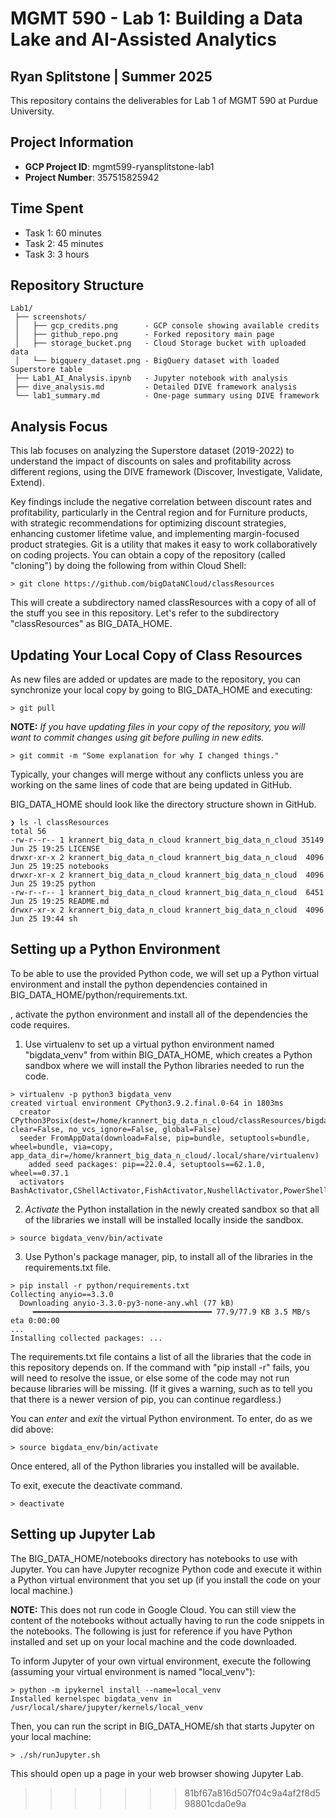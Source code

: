 # MGMT 590 - Lab 1: Building a Data Lake and AI-Assisted Analytics
## Ryan Splitstone | Summer 2025

This repository contains the deliverables for Lab 1 of MGMT 590 at Purdue University.

## Project Information
- **GCP Project ID**: mgmt599-ryansplitstone-lab1
- **Project Number**: 357515825942

## Time Spent
- Task 1: 60 minutes
- Task 2: 45 minutes
- Task 3: 3 hours

## Repository Structure
```
Lab1/
 ├── screenshots/
 │   ├── gcp_credits.png      - GCP console showing available credits
 │   ├── github_repo.png      - Forked repository main page
 │   ├── storage_bucket.png   - Cloud Storage bucket with uploaded data
 │   └── bigquery_dataset.png - BigQuery dataset with loaded Superstore table
 ├── Lab1_AI_Analysis.ipynb   - Jupyter notebook with analysis
 ├── dive_analysis.md         - Detailed DIVE framework analysis
 └── lab1_summary.md          - One-page summary using DIVE framework
```

## Analysis Focus
This lab focuses on analyzing the Superstore dataset (2019-2022) to understand the impact of discounts on sales and profitability across different regions, using the DIVE framework (Discover, Investigate, Validate, Extend).

Key findings include the negative correlation between discount rates and profitability, particularly in the Central region and for Furniture products, with strategic recommendations for optimizing discount strategies, enhancing customer lifetime value, and implementing margin-focused product strategies.
Git is a utility that makes it easy to work collaboratively on coding projects.
You can obtain a copy of the repository (called "cloning") by doing the following from within Cloud Shell:
```
> git clone https://github.com/bigDataNCloud/classResources
```
This will create a subdirectory named classResources with a copy of all of the stuff you see in this repository. 
Let's refer to the subdirectory "classResources" as BIG_DATA_HOME.

## Updating Your Local Copy of Class Resources
As new files are added or updates are made to the repository, you can synchronize your local copy by going to BIG_DATA_HOME and executing:
```
> git pull
```

__NOTE:__ _If you have updating files in your copy of the repository, you will want to commit changes using git before pulling in new edits._
```
> git commit -m "Some explanation for why I changed things."
```
Typically, your changes will merge without any conflicts unless you are working on the same lines of code that are being updated in GitHub.

BIG_DATA_HOME should look like the directory structure shown in GitHub.

```
❯ ls -l classResources
total 56
-rw-r--r-- 1 krannert_big_data_n_cloud krannert_big_data_n_cloud 35149 Jun 25 19:25 LICENSE
drwxr-xr-x 2 krannert_big_data_n_cloud krannert_big_data_n_cloud  4096 Jun 25 19:25 notebooks
drwxr-xr-x 2 krannert_big_data_n_cloud krannert_big_data_n_cloud  4096 Jun 25 19:25 python
-rw-r--r-- 1 krannert_big_data_n_cloud krannert_big_data_n_cloud  6451 Jun 25 19:25 README.md
drwxr-xr-x 2 krannert_big_data_n_cloud krannert_big_data_n_cloud  4096 Jun 25 19:44 sh
```

## Setting up a Python Environment
To be able to use the provided Python code, we will set up a Python virtual environment and install the python dependencies contained in BIG_DATA_HOME/python/requirements.txt. 

, activate the python environment and install all of the dependencies the code requires.

1. Use virtualenv to set up a virtual python environment named "bigdata_venv" from within BIG_DATA_HOME, which creates a Python sandbox where we will install the Python libraries needed to run the code.
```
> virtualenv -p python3 bigdata_venv
created virtual environment CPython3.9.2.final.0-64 in 1803ms
  creator CPython3Posix(dest=/home/krannert_big_data_n_cloud/classResources/bigdata_venv, clear=False, no_vcs_ignore=False, global=False)
  seeder FromAppData(download=False, pip=bundle, setuptools=bundle, wheel=bundle, via=copy, app_data_dir=/home/krannert_big_data_n_cloud/.local/share/virtualenv)
    added seed packages: pip==22.0.4, setuptools==62.1.0, wheel==0.37.1
  activators BashActivator,CShellActivator,FishActivator,NushellActivator,PowerShellActivator,PythonActivator
```
2. _Activate_ the Python installation in the newly created sandbox so that all of the libraries we install will be installed locally inside the sandbox.
```
> source bigdata_venv/bin/activate
```
3. Use Python's package manager, pip, to install all of the libraries in the requirements.txt file.
```
> pip install -r python/requirements.txt
Collecting anyio==3.3.0
  Downloading anyio-3.3.0-py3-none-any.whl (77 kB)
     ━━━━━━━━━━━━━━━━━━━━━━━━━━━━━━━━━━━━━━━━ 77.9/77.9 KB 3.5 MB/s eta 0:00:00
...
Installing collected packages: ...
```

The requirements.txt file contains a list of all the libraries that the code in this repository depends on. If the command with "pip install -r" fails, you will need to resolve the issue, or else some of the code may not run because libraries will be missing. (If it gives a warning, such as to tell you that there is a newer version of pip, you can continue regardless.)

You can _enter_ and _exit_ the virtual Python environment. To enter, do as we did above:
```
> source bigdata_env/bin/activate
```
Once entered, all of the Python libraries you installed will be available.

To exit, execute the deactivate command.
```
> deactivate
```

## Setting up Jupyter Lab
The BIG_DATA_HOME/notebooks directory has notebooks to use with Jupyter. You can have Jupyter recognize Python code and execute it within a Python virtual environment that you set up (if you install the code on your local machine.)

__NOTE:__ This does not run code in Google Cloud. You can still view the content of the notebooks without actually having to run the code snippets in the notebooks. The following is just for reference if you have Python installed and set up on your local machine and the code downloaded.

To inform Jupyter of your own virtual environment, execute the following (assuming your virtual environment is named "local_venv"):
```
> python -m ipykernel install --name=local_venv
Installed kernelspec bigdata_venv in /usr/local/share/jupyter/kernels/local_venv
```

Then, you can run the script in BIG_DATA_HOME/sh that starts Jupyter on your local machine:
```
> ./sh/runJupyter.sh
```

This should open up a page in your web browser showing Jupyter Lab.
>>>>>>> 81bf67a816d507f04c9a4af2f8d598801cda0e9a

